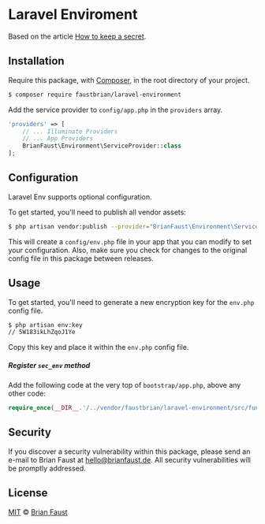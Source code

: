 # Laravel Enviroment


Based on the article [How to keep a secret](http://blog.fortrabbit.com/how-to-keep-a-secret).
## Installation

Require this package, with [Composer](https://getcomposer.org/), in the root directory of your project.

``` bash
$ composer require faustbrian/laravel-environment
```

Add the service provider to `config/app.php` in the `providers` array.

``` php
'providers' => [
    // ... Illuminate Providers
    // ... App Providers
    BrianFaust\Environment\ServiceProvider::class
];
```

## Configuration

Laravel Env supports optional configuration.

To get started, you'll need to publish all vendor assets:

```bash
$ php artisan vendor:publish --provider="BrianFaust\Environment\ServiceProvider"
```

This will create a `config/env.php` file in your app that you can modify to set your configuration. Also, make sure you check for changes to the original config file in this package between releases.

## Usage

To get started, you'll need to generate a new encryption key for the `env.php` config file.

```bash
$ php artisan env:key
// 5W183ikLhZqoJ1Ye
```

Copy this key and place it within the `env.php` config file.

##### Register `sec_env` method

Add the following code at the very top of `bootstrap/app.php`, above any other code:

``` php
require_once(__DIR__.'/../vendor/faustbrian/laravel-environment/src/functions.php');
```

## Security

If you discover a security vulnerability within this package, please send an e-mail to Brian Faust at hello@brianfaust.de. All security vulnerabilities will be promptly addressed.

## License

[MIT](LICENSE) © [Brian Faust](https://brianfaust.de)
